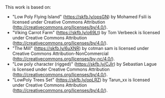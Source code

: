 This work is based on:
- "Low Poly Flying Island" (https://skfb.ly/opsGN) by Mohamed Fsili is licensed under Creative Commons Attribution (http://creativecommons.org/licenses/by/4.0/).
- "Viking Carrot Farm" (https://skfb.ly/o69Lt) by Tom Verbeeck is licensed under Creative Commons Attribution (http://creativecommons.org/licenses/by/4.0/).
- "The Mill" (https://skfb.ly/6uXNR) by cotman sam is licensed under Creative Commons Attribution-NonCommercial (http://creativecommons.org/licenses/by-nc/4.0/).
- "Low poly character (rigged)" (https://skfb.ly/CJIr) by Sebastian Lague is licensed under Creative Commons Attribution (http://creativecommons.org/licenses/by/4.0/).
- "LowPoly Trees Set" (https://skfb.ly/opLRZ) by Tarun_xx is licensed under Creative Commons Attribution (http://creativecommons.org/licenses/by/4.0/).
